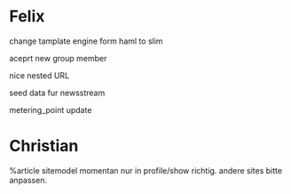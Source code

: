 # Felix

change tamplate engine form haml to slim

aceprt new group member

nice nested URL

seed data fur newsstream


metering_point update


# Christian

%article sitemodel momentan nur in profile/show richtig.
andere sites bitte anpassen.


